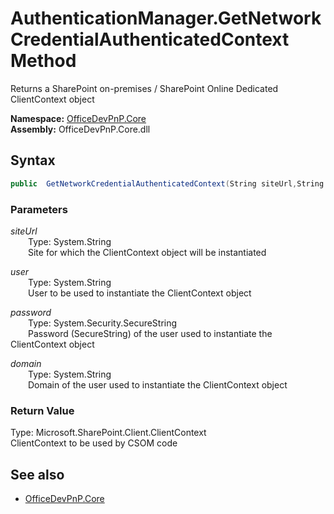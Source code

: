 # AuthenticationManager.GetNetworkCredentialAuthenticatedContext Method  
Returns a SharePoint on-premises / SharePoint Online Dedicated ClientContext object  

**Namespace:** [OfficeDevPnP.Core](OfficeDevPnP.Core.md)  
**Assembly:** OfficeDevPnP.Core.dll  
## Syntax
```C#
public  GetNetworkCredentialAuthenticatedContext(String siteUrl,String user,SecureString password,String domain)
```
### Parameters
*siteUrl*  
&emsp;&emsp;Type: System.String  
&emsp;&emsp;Site for which the ClientContext object will be instantiated  
  
*user*  
&emsp;&emsp;Type: System.String  
&emsp;&emsp;User to be used to instantiate the ClientContext object  
  
*password*  
&emsp;&emsp;Type: System.Security.SecureString  
&emsp;&emsp;Password (SecureString) of the user used to instantiate the ClientContext object  
  
*domain*  
&emsp;&emsp;Type: System.String  
&emsp;&emsp;Domain of the user used to instantiate the ClientContext object  
  
### Return Value
Type: Microsoft.SharePoint.Client.ClientContext  
ClientContext to be used by CSOM code

## See also
- [OfficeDevPnP.Core](OfficeDevPnP.Core.md)
